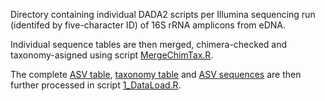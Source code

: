 Directory containing individual DADA2 scripts per Illumina sequencing run (identifed by five-character ID) of 16S rRNA amplicons from eDNA. 

Individual sequence tables are then merged, chimera-checked and taxonomy-asigned using script [MergeChimTax.R](./MergeChimTax.R).

The complete [ASV table](../output/bacSeqtab.txt), [taxonomy table](../output/bacTax.txt) and [ASV sequences](../output/bacUniques.fasta) are then further processed in script [1_DataLoad.R](../1_DataLoad.R).
